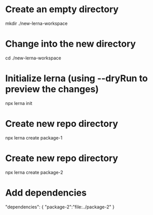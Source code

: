 # Create an empty directory
mkdir ./new-lerna-workspace
# Change into the new directory
cd ./new-lerna-workspace
# Initialize lerna (using --dryRun to preview the changes)
npx lerna init 
# Create new repo directory
npx lerna create package-1
# Create new repo directory
npx lerna create package-2
#  Add dependencies 
"dependencies": {
    "package-2":"file:../package-2"
  }

